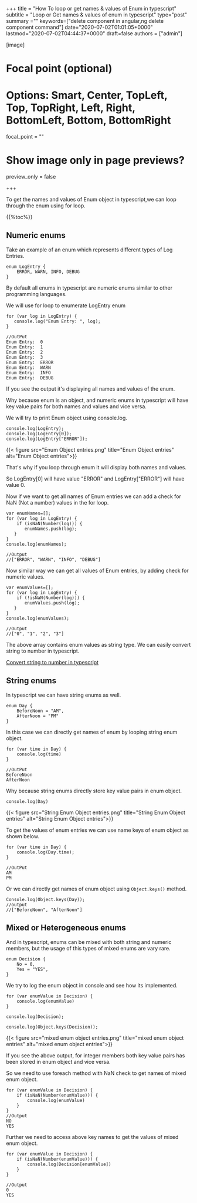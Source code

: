 +++
title = "How To loop or get names & values of Enum in typescript"
subtitle = "Loop or Get names & values of enum in typescript"
type="post"
summary =""
keywords=["delete component in angular,ng delete component command"]
date="2020-07-02T01:01:05+0000"
lastmod="2020-07-02T04:44:37+0000"
draft=false
authors = ["admin"]

[image]

  # Focal point (optional)
  # Options: Smart, Center, TopLeft, Top, TopRight, Left, Right, BottomLeft, Bottom, BottomRight
  focal_point = ""

  # Show image only in page previews?
  preview_only = false

+++

To get the names and values of Enum object in typescript,we can loop through the enum using for loop.

{{%toc%}}

## Numeric enums

Take an example of an enum which represents different types of Log Entries.

```
enum LogEntry {
    ERROR, WARN, INFO, DEBUG
}
```
By default all enums in typescript are numeric enums similar to other programming languages. 

We will use for loop to enumerate LogEntry enum

```
for (var log in LogEntry) {
   console.log("Enum Entry: ", log);
}

//OutPut
Enum Entry:  0
Enum Entry:  1
Enum Entry:  2
Enum Entry:  3
Enum Entry:  ERROR
Enum Entry:  WARN
Enum Entry:  INFO
Enum Entry:  DEBUG
```

If you see the output it's displaying all names and values of the enum.

Why because enum is an object, and numeric enums in typescript will have key value pairs for both names and values and vice versa.

We will try to print Enum object using console.log.

```
console.log(LogEntry);
console.log(LogEntry[0]);
console.log(LogEntry["ERROR"]);
```

{{< figure src="Enum Object entries.png" title="Enum Object entries" alt="Enum Object entries">}} 

That's why if you loop through enum it will display both names and values.

So LogEntry[0] will have value "ERROR" and LogEntry["ERROR"] will have value 0.

Now if we want to get all names of Enum entries we can add a check for NaN (Not a number) values in the for loop.

```
var enumNames=[];
for (var log in LogEntry) {
    if (isNaN(Number(log))) {
       enumNames.push(log);
   }    
}
console.log(enumNames);

//Output
//["ERROR", "WARN", "INFO", "DEBUG"]
```

Now similar way we can get all values of Enum entries, by adding check for numeric values.

```
var enumValues=[];
for (var log in LogEntry) {
    if (!isNaN(Number(log))) {
       enumValues.push(log);
   }    
}
console.log(enumValues);

//Output
//["0", "1", "2", "3"]
```

The above array contains enum values as string type. We can easily convert string to number in typescript.

[Convert string to number in typescript](https://www.angularjswiki.com/angular/how-to-convert-a-string-to-number-in-angular-or-typescript/)

## String enums

In typescript we can have string enums as well.

```
enum Day {
    BeforeNoon = "AM",
    AfterNoon = "PM"
} 

```

In this case we can directly get names of enum by looping string enum object.

```
for (var time in Day) {
    console.log(time) 
}

//OutPut
BeforeNoon
AfterNoon
```

Why because string enums directly store key value pairs in enum object.

```
console.log(Day)
```

{{< figure src="String Enum Object entries.png" title="String Enum Object entries" alt="String Enum Object entries">}} 

To get the values of enum entries we can use name keys of enum object as shown below.

```
for (var time in Day) {
    console.log(Day.time); 
}

//OutPut
AM
PM

```

Or we can directly get names of enum object using `Object.keys()` method.

```
Console.log(Object.keys(Day));
//output
//["BeforeNoon", "AfterNoon"]

```


## Mixed or Heterogeneous enums

And in typescript, enums can be mixed with both string and numeric members, but the usage of this types of mixed enums are vary rare.

```
enum Decision {
    No = 0,
    Yes = "YES",
}
```

We try to log the enum object in console and see how its implemented.

```
for (var enumValue in Decision) {
    console.log(enumValue) 
}

console.log(Decision);

console.log(Object.keys(Decision));
```
{{< figure src="mixed enum object entries.png" title="mixed enum object entries" alt="mixed enum object entries">}} 

If you see the above output, for integer members both key value pairs has been stored in enum object and vice versa.

So we need to use foreach method with NaN check to get names of mixed enum object.

```
for (var enumValue in Decision) {
    if (isNaN(Number(enumValue))) {
        console.log(enumValue)
    }
}
//Output
NO
YES
```

Further we need to access above key names to get the values of mixed enum object.

```
for (var enumValue in Decision) {
    if (isNaN(Number(enumValue))) {
        console.log(Decision[enumValue])
    }
}

//Output
0 
YES
```